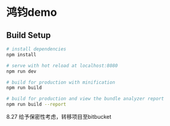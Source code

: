 # 鸿钧demo

> 

## Build Setup

``` bash
# install dependencies
npm install

# serve with hot reload at localhost:8080
npm run dev

# build for production with minification
npm run build

# build for production and view the bundle analyzer report
npm run build --report
```
8.27 给予保密性考虑，转移项目至bitbucket
 